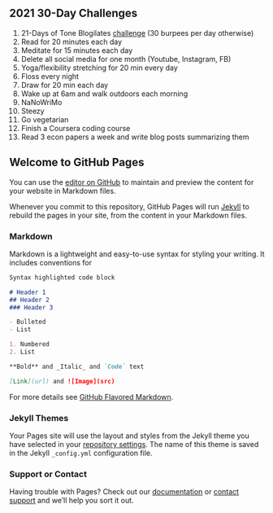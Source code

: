 ## 2021 30-Day Challenges
1. 21-Days of Tone Blogilates [challenge](https://www.blogilates.com/ready-to-crush-the-21-day-tone-challenge/?utm_source=Blogilates+Newsletter&utm_campaign=a44976a432-EMAIL_CAMPAIGN_2018_12_26_06_51_COPY_01&utm_medium=email&utm_term=0_3cff3a42ed-a44976a432-236433801) (30 burpees per day otherwise)
2. Read for 20 minutes each day
3. Meditate for 15 minutes each day
4. Delete all social media for one month (Youtube, Instagram, FB)
5. Yoga/flexibility stretching for 20 min every day
6. Floss every night
7. Draw for 20 min each day
8. Wake up at 6am and walk outdoors each morning
9. NaNoWriMo
10. Steezy
11. Go vegetarian 
12. Finish a Coursera coding course
13. Read 3 econ papers a week and write blog posts summarizing them

## Welcome to GitHub Pages

You can use the [editor on GitHub](https://github.com/hirasia/hello-world/edit/main/README.md) to maintain and preview the content for your website in Markdown files.

Whenever you commit to this repository, GitHub Pages will run [Jekyll](https://jekyllrb.com/) to rebuild the pages in your site, from the content in your Markdown files.

### Markdown

Markdown is a lightweight and easy-to-use syntax for styling your writing. It includes conventions for

```markdown
Syntax highlighted code block

# Header 1
## Header 2
### Header 3

- Bulleted
- List

1. Numbered
2. List

**Bold** and _Italic_ and `Code` text

[Link](url) and ![Image](src)
```

For more details see [GitHub Flavored Markdown](https://guides.github.com/features/mastering-markdown/).

### Jekyll Themes

Your Pages site will use the layout and styles from the Jekyll theme you have selected in your [repository settings](https://github.com/hirasia/hello-world/settings). The name of this theme is saved in the Jekyll `_config.yml` configuration file.

### Support or Contact

Having trouble with Pages? Check out our [documentation](https://docs.github.com/categories/github-pages-basics/) or [contact support](https://github.com/contact) and we’ll help you sort it out.
